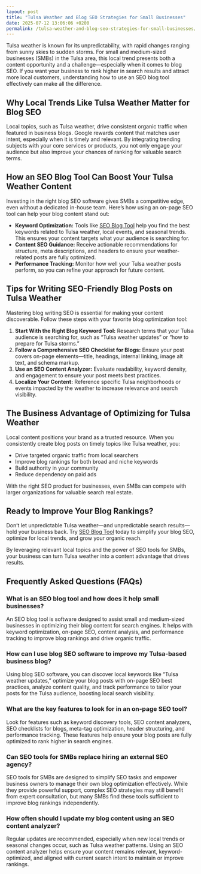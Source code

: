 ```yaml
---
layout: post
title: "Tulsa Weather and Blog SEO Strategies for Small Businesses"
date: 2025-07-12 13:06:06 +0200
permalink: /tulsa-weather-and-blog-seo-strategies-for-small-businesses/
---
```

Tulsa weather is known for its unpredictability, with rapid changes ranging from sunny skies to sudden storms. For small and medium-sized businesses (SMBs) in the Tulsa area, this local trend presents both a content opportunity and a challenge—especially when it comes to blog SEO. If you want your business to rank higher in search results and attract more local customers, understanding how to use an SEO blog tool effectively can make all the difference.

## Why Local Trends Like Tulsa Weather Matter for Blog SEO

Local topics, such as Tulsa weather, drive consistent organic traffic when featured in business blogs. Google rewards content that matches user intent, especially when it is timely and relevant. By integrating trending subjects with your core services or products, you not only engage your audience but also improve your chances of ranking for valuable search terms.

## How an SEO Blog Tool Can Boost Your Tulsa Weather Content

Investing in the right blog SEO software gives SMBs a competitive edge, even without a dedicated in-house team. Here’s how using an on-page SEO tool can help your blog content stand out:

- **Keyword Optimization:** Tools like [SEO Blog Tool](https://seoblogtool.com/) help you find the best keywords related to Tulsa weather, local events, and seasonal trends. This ensures your content targets what your audience is searching for.
- **Content SEO Guidance:** Receive actionable recommendations for structure, meta descriptions, and headers to ensure your weather-related posts are fully optimized.
- **Performance Tracking:** Monitor how well your Tulsa weather posts perform, so you can refine your approach for future content.

## Tips for Writing SEO-Friendly Blog Posts on Tulsa Weather

Mastering blog writing SEO is essential for making your content discoverable. Follow these steps with your favorite blog optimization tool:

1. **Start With the Right Blog Keyword Tool:** Research terms that your Tulsa audience is searching for, such as “Tulsa weather updates” or “how to prepare for Tulsa storms.”
2. **Follow a Comprehensive SEO Checklist for Blogs:** Ensure your post covers on-page elements—title, headings, internal linking, image alt text, and schema markup.
3. **Use an SEO Content Analyzer:** Evaluate readability, keyword density, and engagement to ensure your post meets best practices.
4. **Localize Your Content:** Reference specific Tulsa neighborhoods or events impacted by the weather to increase relevance and search visibility.

## The Business Advantage of Optimizing for Tulsa Weather

Local content positions your brand as a trusted resource. When you consistently create blog posts on timely topics like Tulsa weather, you:

- Drive targeted organic traffic from local searchers
- Improve blog rankings for both broad and niche keywords
- Build authority in your community
- Reduce dependency on paid ads

With the right SEO product for businesses, even SMBs can compete with larger organizations for valuable search real estate.

## Ready to Improve Your Blog Rankings?

Don’t let unpredictable Tulsa weather—and unpredictable search results—hold your business back. Try [SEO Blog Tool](https://seoblogtool.com/) today to simplify your blog SEO, optimize for local trends, and grow your organic reach.

By leveraging relevant local topics and the power of SEO tools for SMBs, your business can turn Tulsa weather into a content advantage that drives results.

## Frequently Asked Questions (FAQs)

### What is an SEO blog tool and how does it help small businesses?

An SEO blog tool is software designed to assist small and medium-sized businesses in optimizing their blog content for search engines. It helps with keyword optimization, on-page SEO, content analysis, and performance tracking to improve blog rankings and drive organic traffic.

### How can I use blog SEO software to improve my Tulsa-based business blog?

Using blog SEO software, you can discover local keywords like “Tulsa weather updates,” optimize your blog posts with on-page SEO best practices, analyze content quality, and track performance to tailor your posts for the Tulsa audience, boosting local search visibility.

### What are the key features to look for in an on-page SEO tool?

Look for features such as keyword discovery tools, SEO content analyzers, SEO checklists for blogs, meta-tag optimization, header structuring, and performance tracking. These features help ensure your blog posts are fully optimized to rank higher in search engines.

### Can SEO tools for SMBs replace hiring an external SEO agency?

SEO tools for SMBs are designed to simplify SEO tasks and empower business owners to manage their own blog optimization effectively. While they provide powerful support, complex SEO strategies may still benefit from expert consultation, but many SMBs find these tools sufficient to improve blog rankings independently.

### How often should I update my blog content using an SEO content analyzer?

Regular updates are recommended, especially when new local trends or seasonal changes occur, such as Tulsa weather patterns. Using an SEO content analyzer helps ensure your content remains relevant, keyword-optimized, and aligned with current search intent to maintain or improve rankings.

<script type="application/ld+json">
{
  "@context": "https://schema.org",
  "@type": "BlogPosting",
  "headline": "Tulsa Weather and Blog SEO Strategies for Small Businesses",
  "description": "Learn how small and medium-sized businesses in Tulsa can leverage local weather trends and an SEO blog tool to improve blog SEO, drive organic traffic, and boost local search rankings.",
  "url": "https://seoblogtool.com/blog/tulsa-weather-blog-seo-strategies",
  "author": {
    "@type": "Person",
    "name": "SEO Blog Tool"
  },
  "publisher": {
    "@type": "Person",
    "name": "SEO Blog Tool"
  },
  "mainEntityOfPage": {
    "@type": "WebPage",
    "@id": "https://seoblogtool.com/blog/tulsa-weather-blog-seo-strategies"
  },
  "datePublished": "2024-06-01",
  "dateModified": "2024-06-01",
  "keywords": "SEO blog tool, blog SEO software, keyword optimization, content SEO, on-page SEO tool, blog writing SEO, blog keyword tool, SEO tools for SMBs, SEO checklist for blogs, SEO content analyzer, blog optimization tool, SEO product for businesses, improve blog rankings, Tulsa weather, Tulsa weather updates",
  "inLanguage": "en-US",
  "geoRegion": "US-OK",
  "articleSection": "SEO blog tools, Local SEO, Content Optimization"
}
</script>

<script type="application/ld+json">
{
  "@context": "https://schema.org",
  "@type": "FAQPage",
  "mainEntity": [
    {
      "@type": "Question",
      "name": "What is an SEO blog tool and how does it help small businesses?",
      "acceptedAnswer": {
        "@type": "Answer",
        "text": "An SEO blog tool is software designed to assist small and medium-sized businesses in optimizing their blog content for search engines. It helps with keyword optimization, on-page SEO, content analysis, and performance tracking to improve blog rankings and drive organic traffic."
      }
    },
    {
      "@type": "Question",
      "name": "How can I use blog SEO software to improve my Tulsa-based business blog?",
      "acceptedAnswer": {
        "@type": "Answer",
        "text": "Using blog SEO software, you can discover local keywords like “Tulsa weather updates,” optimize your blog posts with on-page SEO best practices, analyze content quality, and track performance to tailor your posts for the Tulsa audience, boosting local search visibility."
      }
    },
    {
      "@type": "Question",
      "name": "What are the key features to look for in an on-page SEO tool?",
      "acceptedAnswer": {
        "@type": "Answer",
        "text": "Look for features such as keyword discovery tools, SEO content analyzers, SEO checklists for blogs, meta-tag optimization, header structuring, and performance tracking. These features help ensure your blog posts are fully optimized to rank higher in search engines."
      }
    },
    {
      "@type": "Question",
      "name": "Can SEO tools for SMBs replace hiring an external SEO agency?",
      "acceptedAnswer": {
        "@type": "Answer",
        "text": "SEO tools for SMBs are designed to simplify SEO tasks and empower business owners to manage their own blog optimization effectively. While they provide powerful support, complex SEO strategies may still benefit from expert consultation, but many SMBs find these tools sufficient to improve blog rankings independently."
      }
    },
    {
      "@type": "Question",
      "name": "How often should I update my blog content using an SEO content analyzer?",
      "acceptedAnswer": {
        "@type": "Answer",
        "text": "Regular updates are recommended, especially when new local trends or seasonal changes occur, such as Tulsa weather patterns. Using an SEO content analyzer helps ensure your content remains relevant, keyword-optimized, and aligned with current search intent to maintain or improve rankings."
      }
    }
  ]
}
</script>